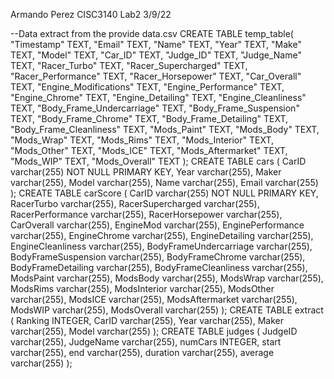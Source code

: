 Armando Perez
CISC3140
Lab2
3/9/22

--Data extract from the provide data.csv
CREATE TABLE temp_table(
  "Timestamp" TEXT,
  "Email" TEXT,
  "Name" TEXT,
  "Year" TEXT,
  "Make" TEXT,
  "Model" TEXT,
  "Car_ID" TEXT,
  "Judge_ID" TEXT,
  "Judge_Name" TEXT,
  "Racer_Turbo" TEXT,
  "Racer_Supercharged" TEXT,
  "Racer_Performance" TEXT,
  "Racer_Horsepower" TEXT,
  "Car_Overall" TEXT,
  "Engine_Modifications" TEXT,
  "Engine_Performance" TEXT,
  "Engine_Chrome" TEXT,
  "Engine_Detailing" TEXT,
  "Engine_Cleanliness" TEXT,
  "Body_Frame_Undercarriage" TEXT,
  "Body_Frame_Suspension" TEXT,
  "Body_Frame_Chrome" TEXT,
  "Body_Frame_Detailing" TEXT,
  "Body_Frame_Cleanliness" TEXT,
  "Mods_Paint" TEXT,
  "Mods_Body" TEXT,
  "Mods_Wrap" TEXT,
  "Mods_Rims" TEXT,
  "Mods_Interior" TEXT,
  "Mods_Other" TEXT,
  "Mods_ICE" TEXT,
  "Mods_Aftermarket" TEXT,
  "Mods_WIP" TEXT,
  "Mods_Overall" TEXT
);
CREATE TABLE cars (
CarID varchar(255) NOT NULL PRIMARY KEY,
Year varchar(255),
Maker varchar(255),
Model varchar(255),
Name varchar(255),
Email varchar(255)
);
CREATE TABLE carScore (
CarID varchar(255) NOT NULL PRIMARY KEY,
RacerTurbo varchar(255),
RacerSupercharged varchar(255),
RacerPerformance varchar(255),
RacerHorsepower varchar(255),
CarOverall varchar(255),
EngineMod varchar(255),
EnginePerformance varchar(255),
EngineChrome varchar(255),
EngineDetailing varchar(255),
EngineCleanliness varchar(255),
BodyFrameUndercarriage varchar(255),
BodyFrameSuspension varchar(255),
BodyFrameChrome varchar(255),
BodyFrameDetailing varchar(255),
BodyFrameCleanliness varchar(255),
ModsPaint varchar(255),
ModsBody varchar(255),
ModsWrap varchar(255),
ModsRims varchar(255),
ModsInterior varchar(255),
ModsOther varchar(255),
ModsICE varchar(255),
ModsAftermarket varchar(255),
ModsWIP varchar(255),
ModsOverall varchar(255)
);
CREATE TABLE extract (
Ranking INTEGER,
CarID varchar(255),
Year varchar(255),
Maker varchar(255),
Model varchar(255)
);
CREATE TABLE judges (
JudgeID varchar(255),
JudgeName varchar(255),
 numCars INTEGER, 
start varchar(255), 
end varchar(255), 
duration varchar(255), 
average varchar(255)
);
